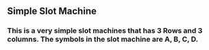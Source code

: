 ## Simple Slot Machine 
### This is a very simple slot machines that has 3 Rows and 3 columns. The symbols in the slot machine are A, B, C, D. 


